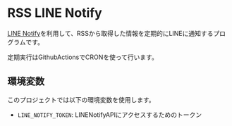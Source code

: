 # RSS LINE Notify

[LINE Notify](https://notify-bot.line.me/ja/)を利用して、RSSから取得した情報を定期的にLINEに通知するプログラムです。

定期実行はGithubActionsでCRONを使って行います。

## 環境変数

このプロジェクトでは以下の環境変数を使用します。

- `LINE_NOTIFY_TOKEN`: LINENotifyAPIにアクセスするためのトークン
